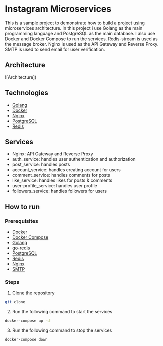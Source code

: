 # Instagram Microservices

This is a sample project to demonstrate how to build a project using microservices architecture. In this project i use Golang as the main programming language and PostgreSQL as the main database. I also use Docker and Docker Compose to run the services. Redis-stream is used as the message broker. Nginx is used as the API Gateway and Reverse Proxy. SMTP is used to send email for user verification.

## Architecture

![Architecture](

## Technologies

- [Golang](https://golang.org/)
- [Docker](https://www.docker.com/)
- [Nginx](https://www.nginx.com/)
- [PostgreSQL](https://www.postgresql.org/)
- [Redis](https://redis.io/)

## Services

- Nginx: API Gateway and Reverse Proxy
- auth_service: handles user authentication and authorization
- post_service: handles posts
- account_service: handles creating account for users
- comment_service: handles comments for posts
- like_service: handles likes for posts & comments
- user-profile_service: handles user profile
- followers_service: handles followers for users

## How to run

### Prerequisites

- [Docker](https://www.docker.com/)
- [Docker Compose](https://docs.docker.com/compose/)
- [Golang](https://golang.org/)
- [go-redis](https://github.com/redis/go-redis/v9)
- [PostgreSQL](https://www.postgresql.org/)
- [Redis](https://redis.io/)
- [Nginx](https://www.nginx.com/)
- [SMTP](https://en.wikipedia.org/wiki/Simple_Mail_Transfer_Protocol)

### Steps

1. Clone the repository

```bash
git clone 
```

2. Run the following command to start the services

```bash
docker-compose up -d
```

3. Run the following command to stop the services

```bash
docker-compose down
```
